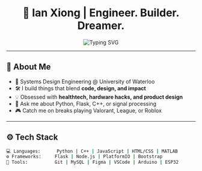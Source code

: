 <h1 align="center">🚀 Ian Xiong | Engineer. Builder. Dreamer.</h1>

<p align="center">
  <img src="https://readme-typing-svg.demolab.com?font=Fira+Code&size=30&duration=3000&pause=1000&color=00BFFF&center=true&vCenter=true&width=435&lines=Welcome!;SYDE @ UWaterloo; Structures @ Midnight Sun Solar" alt="Typing SVG" />
</p>

---

## 👋 About Me

- 🧠 Systems Design Engineering @ University of Waterloo  
- 🛠 I build things that blend **code, design, and impact**  
- 💡 Obsessed with **healthtech, hardware hacks, and product design**  
- 💬 Ask me about Python, Flask, C++, or signal processing  
- 🎮 Catch me on breaks playing Valorant, League, or Roblox  

---

## ⚙️ Tech Stack

```bash
💻 Languages:      Python | C++ | JavaScript | HTML/CSS | MATLAB  
⚙️ Frameworks:     Flask | Node.js | PlatformIO | Bootstrap  
🧰 Tools:          Git | MySQL | Figma | VSCode | Arduino | ESP32  
